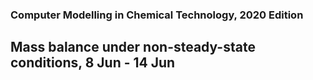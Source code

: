 ### Computer Modelling in Chemical Technology, 2020 Edition

## Mass balance under non-steady-state conditions, 8 Jun - 14 Jun
